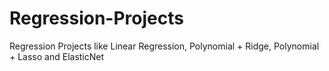 # Regression-Projects
Regression Projects like Linear Regression, Polynomial + Ridge, Polynomial + Lasso and ElasticNet 
